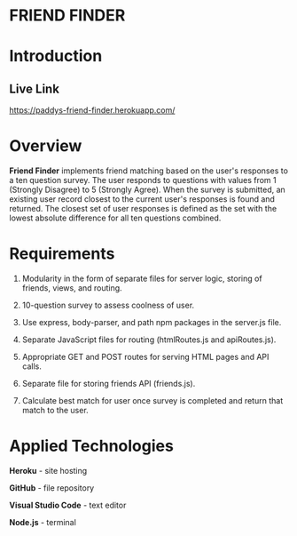 # FRIEND FINDER

# Introduction

## Live Link

https://paddys-friend-finder.herokuapp.com/

# Overview

**Friend Finder** implements friend matching based on the user's responses to a ten question survey. The user responds to questions with values from 1 (Strongly Disagree) to 5 (Strongly Agree). When the survey is submitted, an existing user record closest to the current user's responses is found and returned. The closest set of user responses is defined as the set with the lowest absolute difference for all ten questions combined.

# Requirements

1. Modularity in the form of separate files for server logic, storing of friends, views, and routing.

1. 10-question survey to assess coolness of user.

1. Use express, body-parser, and path npm packages in the server.js file.

1. Separate JavaScript files for routing (htmlRoutes.js and apiRoutes.js).

1. Appropriate GET and POST routes for serving HTML pages and API calls.

1. Separate file for storing friends API (friends.js).

1. Calculate best match for user once survey is completed and return that match to the user.

# Applied Technologies

**Heroku** - site hosting

**GitHub** - file repository

**Visual Studio Code** - text editor

**Node.js** - terminal